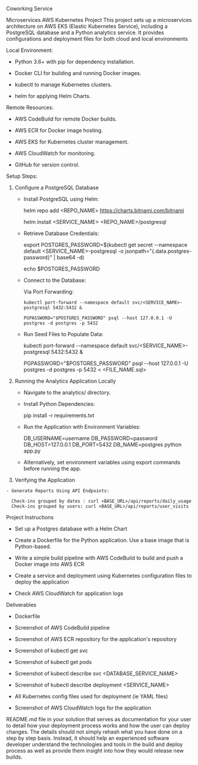 Coworking Service

  Microservices AWS Kubernetes Project This project sets up a microservices architecture on AWS EKS (Elastic Kubernetes Service), including a PostgreSQL database and a Python analytics service. It provides configurations and deployment files for both cloud and local environments
  
Local Environment:

  - Python 3.6+ with pip for dependency installation.
  
  - Docker CLI for building and running Docker images.
  
  - kubectl to manage Kubernetes clusters.
  
  - helm for applying Helm Charts.
  
Remote Resources:

  - AWS CodeBuild for remote Docker builds.
  
  - AWS ECR for Docker image hosting.
  
  - AWS EKS for Kubernetes cluster management.
  
  - AWS CloudWatch for monitoring.
  
  - GitHub for version control.
  
Setup Steps:

  1. Configure a PostgreSQL Database
 
      - Install PostgreSQL using Helm:
     
         helm repo add <REPO_NAME> https://charts.bitnami.com/bitnami
     
         helm install <SERVICE_NAME> <REPO_NAME>/postgresql
     
      - Retrieve Database Credentials:
     
         export POSTGRES_PASSWORD=$(kubectl get secret --namespace default <SERVICE_NAME>-postgresql -o jsonpath="{.data.postgres-password}" | base64 -d)
     
         echo $POSTGRES_PASSWORD
     
      - Connect to the Database:
     
         Via Port Forwarding:
     
            kubectl port-forward --namespace default svc/<SERVICE_NAME>-postgresql 5432:5432 &
     
            PGPASSWORD="$POSTGRES_PASSWORD" psql --host 127.0.0.1 -U postgres -d postgres -p 5432
     
      - Run Seed Files to Populate Data:
     
         kubectl port-forward --namespace default svc/<SERVICE_NAME>-postgresql 5432:5432 &
     
         PGPASSWORD="$POSTGRES_PASSWORD" psql --host 127.0.0.1 -U postgres -d postgres -p 5432 < <FILE_NAME.sql>
     
  3. Running the Analytics Application Locally
   
     - Navigate to the analytics/ directory.
     
     - Install Python Dependencies:
     
         pip install -r requirements.txt
     
     - Run the Application with Environment Variables:
     
         DB_USERNAME=username DB_PASSWORD=password DB_HOST=127.0.0.1 DB_PORT=5432 DB_NAME=postgres python app.py
     
      - Alternatively, set environment variables using export commands before running the app.
     
  4. Verifying the Application
     
    - Generate Reports Using API Endpoints:
    
      Check-ins grouped by dates : curl <BASE_URL>/api/reports/daily_usage
      Check-ins grouped by users: curl <BASE_URL>/api/reports/user_visits

Project Instructions

  - Set up a Postgres database with a Helm Chart
  
  - Create a Dockerfile for the Python application. Use a base image that is Python-based.
  
  - Write a simple build pipeline with AWS CodeBuild to build and push a Docker image into AWS ECR
  
  - Create a service and deployment using Kubernetes configuration files to deploy the application
  
  - Check AWS CloudWatch for application logs
  
Deliverables

  - Dockerfile
  
  - Screenshot of AWS CodeBuild pipeline
  
  - Screenshot of AWS ECR repository for the application's repository
  
  - Screenshot of kubectl get svc
  
  - Screenshot of kubectl get pods
  
  - Screenshot of kubectl describe svc <DATABASE_SERVICE_NAME>
  
  - Screenshot of kubectl describe deployment <SERVICE_NAME>
  
  - All Kubernetes config files used for deployment (ie YAML files)
  
  - Screenshot of AWS CloudWatch logs for the application
  
README.md file in your solution that serves as documentation for your user to detail how your deployment process works and how the user can deploy changes. The details should not simply rehash what you have done on a step by step basis. Instead, it should help an experienced software developer understand the technologies and tools in the build and deploy process as well as provide them insight into how they would release new builds.

